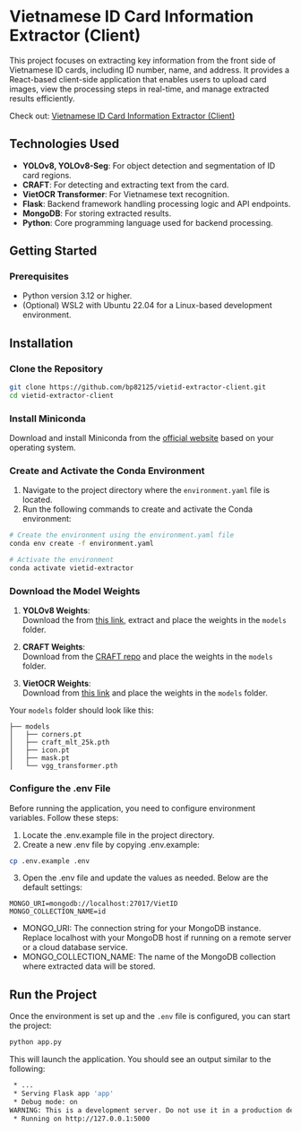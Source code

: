 # Vietnamese ID Card Information Extractor (Client)

This project focuses on extracting key information from the front side of Vietnamese ID cards, including ID number, name, and address. It provides a React-based client-side application that enables users to upload card images, view the processing steps in real-time, and manage extracted results efficiently.

Check out: [Vietnamese ID Card Information Extractor (Client)](https://github.com/bp82125/vietid-extractor-client)

## Technologies Used
- **YOLOv8, YOLOv8-Seg**: For object detection and segmentation of ID card regions.
- **CRAFT**: For detecting and extracting text from the card.
- **VietOCR Transformer**: For Vietnamese text recognition.
- **Flask**: Backend framework handling processing logic and API endpoints.
- **MongoDB**: For storing extracted results.
- **Python**: Core programming language used for backend processing.

## Getting Started

### Prerequisites
- Python version 3.12 or higher.
- (Optional) WSL2 with Ubuntu 22.04 for a Linux-based development environment.

## Installation

### Clone the Repository

```bash
git clone https://github.com/bp82125/vietid-extractor-client.git
cd vietid-extractor-client
```

### Install Miniconda
Download and install Miniconda from the [official website](https://docs.conda.io/en/latest/miniconda.html) based on your operating system.

### Create and Activate the Conda Environment
1. Navigate to the project directory where the `environment.yaml` file is located.
2. Run the following commands to create and activate the Conda environment:

```bash
# Create the environment using the environment.yaml file
conda env create -f environment.yaml

# Activate the environment
conda activate vietid-extractor
```

### Download the Model Weights

1. **YOLOv8 Weights**:  
   Download the from [this link](https://drive.google.com/file/d/1dnGFk1AuVh0EAwPNTUm-BHTTO2_Hf49E/view?usp=drive_link), extract and place the weights in the `models` folder.

2. **CRAFT Weights**:  
   Download from the [CRAFT repo](https://github.com/owent-utils/CRAFT-pytorch) and place the weights in the `models` folder.

3. **VietOCR Weights**:  
   Download from [this link](https://vocr.vn/data/vietocr/vgg_transformer.pth) and place the weights in the `models` folder.

Your `models` folder should look like this:

```plaintext
├── models
│   ├── corners.pt
│   ├── craft_mlt_25k.pth
│   ├── icon.pt
│   ├── mask.pt
│   └── vgg_transformer.pth
```

### Configure the .env File
Before running the application, you need to configure environment variables. Follow these steps:

1. Locate the .env.example file in the project directory.
2. Create a new .env file by copying .env.example:
```bash
cp .env.example .env
```
3. Open the .env file and update the values as needed. Below are the default settings:
```
MONGO_URI=mongodb://localhost:27017/VietID
MONGO_COLLECTION_NAME=id
```
- MONGO_URI: The connection string for your MongoDB instance. Replace localhost with your MongoDB host if running on a remote server or a cloud database service.
- MONGO_COLLECTION_NAME: The name of the MongoDB collection where extracted data will be stored.

## Run the Project

Once the environment is set up and the `.env` file is configured, you can start the project:
```bash
python app.py
```
This will launch the application. You should see an output similar to the following:
```bash
 * ...
 * Serving Flask app 'app'
 * Debug mode: on
WARNING: This is a development server. Do not use it in a production deployment. Use a production WSGI server instead.
 * Running on http://127.0.0.1:5000
```




